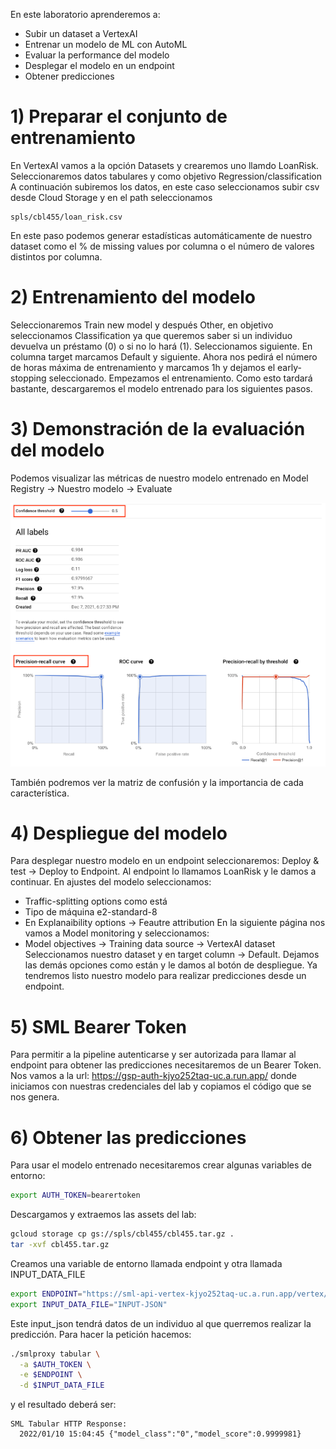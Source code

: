 En este laboratorio aprenderemos a:
- Subir un dataset a VertexAI
- Entrenar un modelo de ML con AutoML
- Evaluar la performance del modelo
- Desplegar el modelo en un endpoint
- Obtener predicciones

# 1) Preparar el conjunto de entrenamiento

En VertexAI vamos a la opción Datasets y crearemos uno llamdo LoanRisk. Seleccionaremos datos tabulares y como objetivo Regression/classification
A continuación subiremos los datos, en este caso seleccionamos subir csv desde Cloud Storage y en el path seleccionamos

```
spls/cbl455/loan_risk.csv
```

En este paso podemos generar estadísticas automáticamente de nuestro dataset como el % de missing values por columna o el número de valores distintos por columna.

# 2) Entrenamiento del modelo
Seleccionaremos Train new model y después Other, en objetivo seleccionamos Classification ya que queremos saber si un individuo devuelva un préstamo (0) o si no lo hará (1). Seleccionamos siguiente.
En columna target marcamos Default y siguiente. Ahora nos pedirá el número de horas máxima de entrenamiento y marcamos 1h y dejamos el early-stopping seleccionado. Empezamos el entrenamiento.
Como esto tardará bastante, descargaremos el modelo entrenado para los siguientes pasos.

# 3) Demonstración de la evaluación del modelo
Podemos visualizar las métricas de nuestro modelo entrenado en Model Registry -> Nuestro modelo -> Evaluate

<img src=  "https://github.com/Rubnserrano/PDECert/blob/main/PDELabs/imgs/lab03_metrics.png?raw=true" /> 

También podremos ver la matriz de confusión y la importancia de cada característica.

# 4) Despliegue del modelo
Para desplegar nuestro modelo en un endpoint seleccionaremos: Deploy & test -> Deploy to Endpoint.
Al endpoint lo llamamos LoanRisk y le damos a continuar.
En ajustes del modelo seleccionamos:
- Traffic-splitting options como está
- Tipo de máquina e2-standard-8
- En Explanaibility options -> Feautre attribution
En la siguiente página nos vamos a Model monitoring y seleccionamos:
- Model objectives -> Training data source -> VertexAI dataset
Seleccionamos nuestro dataset y en target column -> Default.
Dejamos las demás opciones como están y le damos al botón de despliegue.
Ya tendremos listo nuestro modelo para realizar predicciones desde un endpoint.

# 5) SML Bearer Token
Para permitir a la pipeline autenticarse y ser autorizada para llamar al endpoint para obtener las predicciones necesitaremos de un Bearer Token.
Nos vamos a la url: https://gsp-auth-kjyo252taq-uc.a.run.app/ donde iniciamos con nuestras credenciales del lab y copiamos el código que se nos genera.

# 6) Obtener las predicciones

Para usar el modelo entrenado necesitaremos crear algunas variables de entorno:

```bash
export AUTH_TOKEN=bearertoken
```

Descargamos y extraemos las assets del lab:

```bash
gcloud storage cp gs://spls/cbl455/cbl455.tar.gz .
tar -xvf cbl455.tar.gz
```

Creamos una variable de entorno llamada endpoint y otra llamada INPUT_DATA_FILE

```bash
export ENDPOINT="https://sml-api-vertex-kjyo252taq-uc.a.run.app/vertex/predict/tabular_classification"
export INPUT_DATA_FILE="INPUT-JSON" 
```

Este input_json tendrá datos de un individuo al que querremos realizar la predicción.
Para hacer la petición hacemos:

```bash
./smlproxy tabular \
  -a $AUTH_TOKEN \
  -e $ENDPOINT \
  -d $INPUT_DATA_FILE
```

y el resultado deberá ser:

```
SML Tabular HTTP Response:
  2022/01/10 15:04:45 {"model_class":"0","model_score":0.9999981}
```